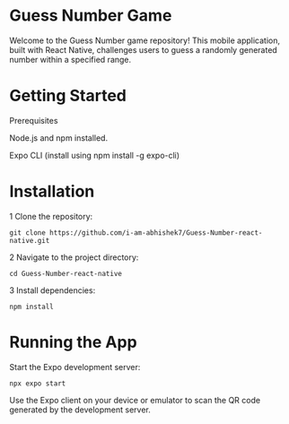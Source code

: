 # Guess Number Game

Welcome to the Guess Number game repository! This mobile application, built with React Native, challenges users to guess a randomly generated number within a specified range.

# Getting Started

Prerequisites

Node.js and npm installed.

Expo CLI (install using npm install -g expo-cli)

# Installation

1 Clone the repository:

```
git clone https://github.com/i-am-abhishek7/Guess-Number-react-native.git
```

2 Navigate to the project directory:

```
cd Guess-Number-react-native
```

3 Install dependencies:

```
npm install
```

# Running the App

Start the Expo development server:

```
npx expo start
```

Use the Expo client on your device or emulator to scan the QR code generated by the development server.
